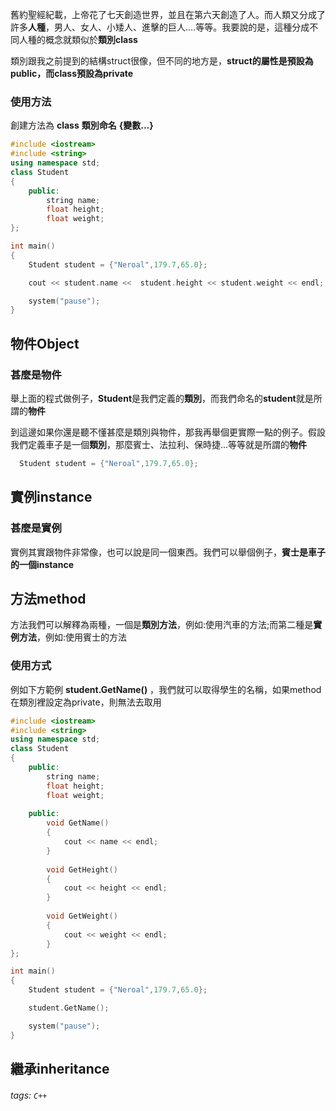 舊約聖經紀載，上帝花了七天創造世界，並且在第六天創造了人。而人類又分成了許多**人種**，男人、女人、小矮人、進擊的巨人....等等。我要說的是，這種分成不同人種的概念就類似於**類別class**

類別跟我之前提到的結構struct很像，但不同的地方是，**struct的屬性是預設為public，而class預設為private**

### 使用方法
創建方法為 **class** **類別命名** **{變數...}**

```c++
#include <iostream>
#include <string>
using namespace std;
class Student
{
    public:
        string name;
        float height;
        float weight;
};

int main()
{
    Student student = {"Neroal",179.7,65.0};

    cout << student.name <<  student.height << student.weight << endl;

    system("pause");
}

```

## 物件Object

### 甚麼是物件
舉上面的程式做例子，**Student**是我們定義的**類別**，而我們命名的**student**就是所謂的**物件**

到這邊如果你還是聽不懂甚麼是類別與物件，那我再舉個更實際一點的例子。假設我們定義車子是一個**類別**，那麼賓士、法拉利、保時捷...等等就是所謂的**物件**
```c++
  Student student = {"Neroal",179.7,65.0};
```

## 實例instance
### 甚麼是實例
實例其實跟物件非常像，也可以說是同一個東西。我們可以舉個例子，**賓士是車子的一個instance**

## 方法method
方法我們可以解釋為兩種，一個是**類別方法**，例如:使用汽車的方法;而第二種是**實例方法**，例如:使用賓士的方法

### 使用方式
例如下方範例 **student.GetName()** ，我們就可以取得學生的名稱，如果method在類別裡設定為private，則無法去取用
```c++
#include <iostream>
#include <string>
using namespace std;
class Student
{
    public:
        string name;
        float height;
        float weight;
        
    public:
        void GetName()
        {
            cout << name << endl;
        }
        
        void GetHeight()
        {
            cout << height << endl;
        }
        
        void GetWeight()
        {
            cout << weight << endl;
        }
};

int main()
{
    Student student = {"Neroal",179.7,65.0};

    student.GetName();

    system("pause");
}

```

## 繼承inheritance

###### tags: `C++`